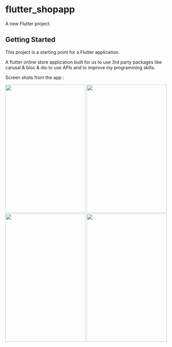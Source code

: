 # flutter_shopapp

A new Flutter project.

## Getting Started

This project is a starting point for a Flutter application.

A flutter online store application built for us to use 3rd party packages like carusal &
bloc & dio to use APIs and to improve my programming skills.

Screen shots from the app :

<p float="left">
  <img src="https://user-images.githubusercontent.com/107271168/176047665-bb5c54c0-e089-450a-bb1b-9f0284c6e1f1.PNG" width="250" height="400" />
  <img src="https://user-images.githubusercontent.com/107271168/176047667-a5c130e8-b96e-427a-ae97-8495f58f143a.PNG" width="250" height="400" /> 
  <img src="https://user-images.githubusercontent.com/107271168/176047679-7859771d-377d-4f95-a68a-59ab78305ade.PNG" width="250" height="400" />
  <img src="https://user-images.githubusercontent.com/107271168/176047699-879846ad-c277-4c40-a5f7-e4f3fcf99e6d.PNG" width="250" height="400" />
</p>
